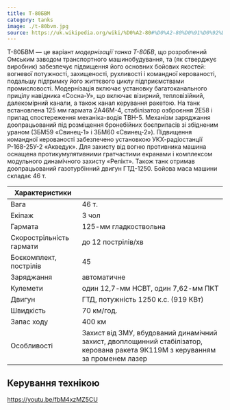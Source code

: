 ```yaml
---
title: Т-80БВМ
category: tanks
image: ./t-80bvm.jpg
source: https://uk.wikipedia.org/wiki/%D0%A2-80#%D0%A2-80%D0%91%D0%92%D0%9C
---
```


Т-80БВМ — це варіант _модернізації танка Т-80БВ_, що розроблений Омським заводом транспортного машинобудування, та (як стверджує виробник) забезпечує підвищення його основних бойових якостей: вогневої потужності, захищеності, рухливості і командної керованості, подальшу підтримку його життєвого циклу підприємствами промисловості. Модернізація включає установку багатоканального прицілу навідника «Сосна-У», що включає візирний, тепловізійний, далекомірний канали, а також канал керування ракетою. На танк встановлена ​​125 мм гармата 2А46М-4, стабілізатор озброєння 2Е58 і прилад спостереження механіка-водія ТВН-5. Механізм заряджання доопрацьований під розміщення бронебійних боєприпасів зі збідненим ураном (3БМ59 «Свинец-1» і 3БМ60 «Свинец-2»). Підвищення командної керованості забезпечено установкою УКХ-радіостанції Р-168-25У-2 «Акведук». Для захисту від вогню противника машина оснащена протикумулятивними гратчастими екранами і комплексом модульного динамічного захисту «Релікт». Також танк отримав доопрацьований газотурбінний двигун ГТД-1250. Бойова маса машини складає 46 т.

| Характеристики           |                                                                                                                                |
| ------------------------ | ------------------------------------------------------------------------------------------------------------------------------ |
| Вага                     | 46 т.                                                                                                                          |
| Екіпаж                   | 3 чол                                                                                                                          |
| Гармата                  | 125-мм гладкоствольна                                                                                                          |
| Скорострільність гармати | до 12 пострілів/хв                                                                                                             |
| Боєкомплект, пострілів   | 45                                                                                                                             |
| Заряджання               | автоматичне                                                                                                                    |
| Кулемети                 | один 12,7-мм НСВТ, один 7,62-мм ПКТ                                                                                            |
| Двигун                   | ГТД, потужність 1250 к.с. (919 КВт)                                                                                            |
| Швидкість                | 70 км/год.                                                                                                                     |
| Запас ходу               | 400 км                                                                                                                         |
| Особливості              | Захист від ЗМУ, вбудований динамічний захист, двоплощинний стабілізатор, керована ракета 9К119М з керуванням за променем лазер |

## Керування технікою

https://youtu.be/fbM4xzMZ5CU
